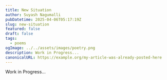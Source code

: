 ```yaml
---
title: New Situation
author: Suyash Nagumalli
pubDatetime: 2025-04-06T05:17:19Z
slug: new-situation
featured: false
draft: false
tags:
  - poems
ogImage: ../../assets/images/poetry.png
description: Work in Progress...
canonicalURL: https://example.org/my-article-was-already-posted-here
---
```


Work in Progress...
